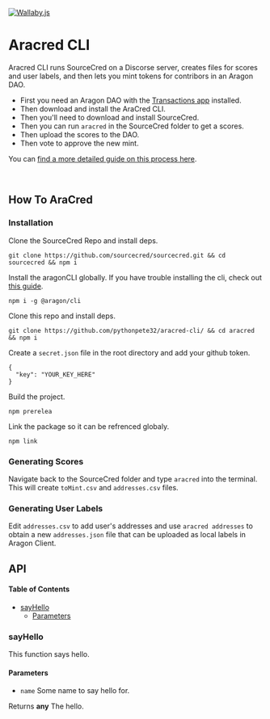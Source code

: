[![Wallaby.js](https://img.shields.io/badge/wallaby.js-configured-green.svg)](https://wallabyjs.com)

# Aracred CLI

Aracred CLI runs SourceCred on a Discorse server, creates files for scores and user labels, and then lets you mint tokens for contribors in an Aragon DAO.

- First you need an Aragon DAO with the [Transactions app](https://github.com/1Hive/transactions-app) installed.
- Then download and install the AraCred CLI.
- Then you'll need to download and install SourceCred.
- Then you can run `aracred` in the SourceCred folder to get a scores.
- Then upload the scores to the DAO.
- Then vote to approve the new mint.

You can [find a more detailed guide on this process here](https://github.com/aracred/aracred-cli/issues/1).

<br>

## How To AraCred

### Installation

Clone the SourceCred Repo and install deps.

    git clone https://github.com/sourcecred/sourcecred.git && cd sourcecred && npm i

Install the aragonCLI globally. If you have trouble installing the cli, check out [this guide](https://hack.aragon.org/docs/guides-faq).

    npm i -g @aragon/cli

Clone this repo and install deps.

    git clone https://github.com/pythonpete32/aracred-cli/ && cd aracred && npm i

Create a `secret.json` file in the root directory and add your github token.

```
{
  "key": "YOUR_KEY_HERE"
}
```

Build the project.

    npm prerelea

Link the package so it can be refrenced globaly.

    npm link

### Generating Scores

Navigate back to the SourceCred folder and type `aracred` into the terminal. This will create `toMint.csv` and `addresses.csv` files.

### Generating User Labels

Edit `addresses.csv` to add user's addresses and use `aracred addresses` to obtain a new `addresses.json` file that can be uploaded as local labels in Aragon Client.

## API

<!-- Generated by documentation.js. Update this documentation by updating the source code. -->

#### Table of Contents

- [sayHello](#sayhello)
  - [Parameters](#parameters)

### sayHello

This function says hello.

#### Parameters

- `name` Some name to say hello for.

Returns **any** The hello.

